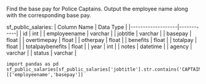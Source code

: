 Find the base pay for Police Captains.
Output the employee name along with the corresponding base pay.

sf_public_salaries:
| Column Name       | Data Type  |
|-------------------|------------|
| id                | int        |
| employeename      | varchar    |
| jobtitle          | varchar    |
| basepay           | float      |
| overtimepay       | float      |
| otherpay          | float      |
| benefits          | float      |
| totalpay          | float      |
| totalpaybenefits  | float      |
| year              | int        |
| notes             | datetime   |
| agency            | varchar    |
| status            | varchar    |

```
import pandas as pd
sf_public_salaries[sf_public_salaries['jobtitle'].str.contains('CAPTAIN')][['employeename','basepay']]
```
